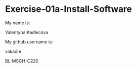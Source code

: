 # Exercise-01a-Install-Software
My name is:

Valentyna Kadlecova

My github username is:

vakadle

BL-MSCH-C220
